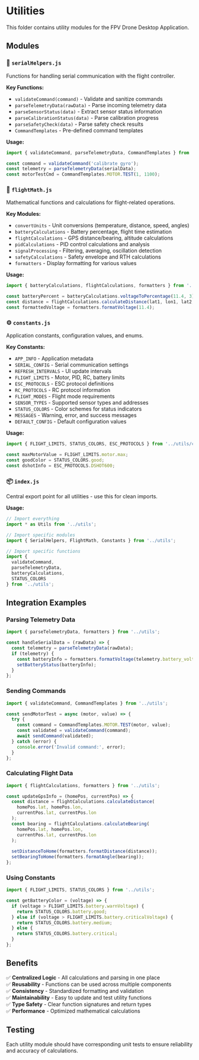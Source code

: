 # Utilities

This folder contains utility modules for the FPV Drone Desktop Application.

## Modules

### 📡 `serialHelpers.js`
Functions for handling serial communication with the flight controller.

**Key Functions:**
- `validateCommand(command)` - Validate and sanitize commands
- `parseTelemetryData(rawData)` - Parse incoming telemetry data
- `parseSensorStatus(data)` - Extract sensor status information
- `parseCalibrationStatus(data)` - Parse calibration progress
- `parseSafetyCheck(data)` - Parse safety check results
- `CommandTemplates` - Pre-defined command templates

**Usage:**
```javascript
import { validateCommand, parseTelemetryData, CommandTemplates } from '../utils/serialHelpers';

const command = validateCommand('calibrate gyro');
const telemetry = parseTelemetryData(serialData);
const motorTestCmd = CommandTemplates.MOTOR.TEST(1, 1100);
```

### 🧮 `flightMath.js`
Mathematical functions and calculations for flight-related operations.

**Key Modules:**
- `convertUnits` - Unit conversions (temperature, distance, speed, angles)
- `batteryCalculations` - Battery percentage, flight time estimation
- `flightCalculations` - GPS distance/bearing, altitude calculations
- `pidCalculations` - PID control calculations and analysis
- `signalProcessing` - Filtering, averaging, oscillation detection
- `safetyCalculations` - Safety envelope and RTH calculations
- `formatters` - Display formatting for various values

**Usage:**
```javascript
import { batteryCalculations, flightCalculations, formatters } from '../utils/flightMath';

const batteryPercent = batteryCalculations.voltageToPercentage(11.4, 3);
const distance = flightCalculations.calculateDistance(lat1, lon1, lat2, lon2);
const formattedVoltage = formatters.formatVoltage(11.4);
```

### ⚙️ `constants.js`
Application constants, configuration values, and enums.

**Key Constants:**
- `APP_INFO` - Application metadata
- `SERIAL_CONFIG` - Serial communication settings
- `REFRESH_INTERVALS` - UI update intervals
- `FLIGHT_LIMITS` - Motor, PID, RC, battery limits
- `ESC_PROTOCOLS` - ESC protocol definitions
- `RC_PROTOCOLS` - RC protocol information
- `FLIGHT_MODES` - Flight mode requirements
- `SENSOR_TYPES` - Supported sensor types and addresses
- `STATUS_COLORS` - Color schemes for status indicators
- `MESSAGES` - Warning, error, and success messages
- `DEFAULT_CONFIG` - Default configuration values

**Usage:**
```javascript
import { FLIGHT_LIMITS, STATUS_COLORS, ESC_PROTOCOLS } from '../utils/constants';

const maxMotorValue = FLIGHT_LIMITS.motor.max;
const goodColor = STATUS_COLORS.good;
const dshotInfo = ESC_PROTOCOLS.DSHOT600;
```

### 📦 `index.js`
Central export point for all utilities - use this for clean imports.

**Usage:**
```javascript
// Import everything
import * as Utils from '../utils';

// Import specific modules
import { SerialHelpers, FlightMath, Constants } from '../utils';

// Import specific functions
import { 
  validateCommand, 
  parseTelemetryData,
  batteryCalculations,
  STATUS_COLORS 
} from '../utils';
```

## Integration Examples

### Parsing Telemetry Data
```javascript
import { parseTelemetryData, formatters } from '../utils';

const handleSerialData = (rawData) => {
  const telemetry = parseTelemetryData(rawData);
  if (telemetry) {
    const batteryInfo = formatters.formatVoltage(telemetry.battery_voltage);
    setBatteryStatus(batteryInfo);
  }
};
```

### Sending Commands
```javascript
import { validateCommand, CommandTemplates } from '../utils';

const sendMotorTest = async (motor, value) => {
  try {
    const command = CommandTemplates.MOTOR.TEST(motor, value);
    const validated = validateCommand(command);
    await sendCommand(validated);
  } catch (error) {
    console.error('Invalid command:', error);
  }
};
```

### Calculating Flight Data
```javascript
import { flightCalculations, formatters } from '../utils';

const updateGpsInfo = (homePos, currentPos) => {
  const distance = flightCalculations.calculateDistance(
    homePos.lat, homePos.lon,
    currentPos.lat, currentPos.lon
  );
  const bearing = flightCalculations.calculateBearing(
    homePos.lat, homePos.lon,
    currentPos.lat, currentPos.lon
  );
  
  setDistanceToHome(formatters.formatDistance(distance));
  setBearingToHome(formatters.formatAngle(bearing));
};
```

### Using Constants
```javascript
import { FLIGHT_LIMITS, STATUS_COLORS } from '../utils';

const getBatteryColor = (voltage) => {
  if (voltage > FLIGHT_LIMITS.battery.warnVoltage) {
    return STATUS_COLORS.battery.good;
  } else if (voltage > FLIGHT_LIMITS.battery.criticalVoltage) {
    return STATUS_COLORS.battery.medium;
  } else {
    return STATUS_COLORS.battery.critical;
  }
};
```

## Benefits

✅ **Centralized Logic** - All calculations and parsing in one place  
✅ **Reusability** - Functions can be used across multiple components  
✅ **Consistency** - Standardized formatting and validation  
✅ **Maintainability** - Easy to update and test utility functions  
✅ **Type Safety** - Clear function signatures and return types  
✅ **Performance** - Optimized mathematical calculations  

## Testing

Each utility module should have corresponding unit tests to ensure reliability and accuracy of calculations. 
